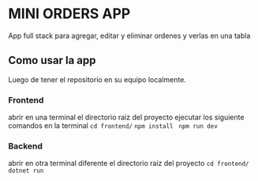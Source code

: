 # MINI ORDERS APP

App full stack para agregar, editar y eliminar ordenes y verlas en una tabla

## Como usar la app

Luego de tener el repositorio en su equipo localmente.

### Frontend

abrir en una terminal el directorio raiz del proyecto
ejecutar los siguiente comandos en la terminal
``` cd frontend/ ```
``` npm install ```
``` npm run dev```

### Backend
abrir en otra terminal diferente el directorio raiz del proyecto
``` cd frontend/ ```
``` dotnet run ```
